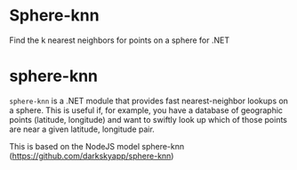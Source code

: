# Sphere-knn
Find the k nearest neighbors for points on a sphere for .NET

sphere-knn
==========

`sphere-knn` is a .NET module that provides fast nearest-neighbor lookups on
a sphere. This is useful if, for example, you have a database of geographic
points (latitude, longitude) and want to swiftly look up which of those points
are near a given latitude, longitude pair. 

This is based on the NodeJS model sphere-knn (https://github.com/darkskyapp/sphere-knn)
